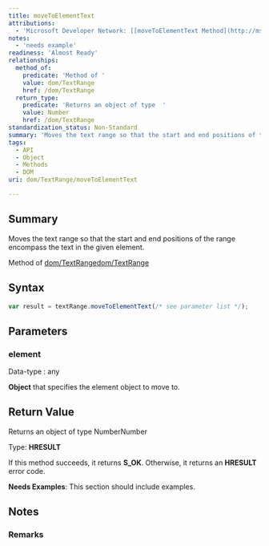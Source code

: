 ```yaml
---
title: moveToElementText
attributions:
  - 'Microsoft Developer Network: [[moveToElementText Method](http://msdn.microsoft.com/en-us/library/ie/ms536630(v=vs.85).aspx) Article]'
notes:
  - 'needs example'
readiness: 'Almost Ready'
relationships:
  method_of:
    predicate: 'Method of '
    value: dom/TextRange
    href: /dom/TextRange
  return_type:
    predicate: 'Returns an object of type  '
    value: Number
    href: /dom/TextRange
standardization_status: Non-Standard
summary: 'Moves the text range so that the start and end positions of the range encompass the text in the given element.'
tags:
  - API
  - Object
  - Methods
  - DOM
uri: dom/TextRange/moveToElementText

---
```

## Summary

Moves the text range so that the start and end positions of the range encompass the text in the given element.

Method of [dom/TextRange](/dom/TextRange)[dom/TextRange](/dom/TextRange)

## Syntax

``` js
var result = textRange.moveToElementText(/* see parameter list */);
```

## Parameters

### element

 Data-type
:   any

**Object** that specifies the element object to move to.

## Return Value

Returns an object of type NumberNumber

Type: **HRESULT**

If this method succeeds, it returns **S\_OK**. Otherwise, it returns an **HRESULT** error code.

**Needs Examples**: This section should include examples.

## Notes

### Remarks
